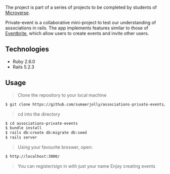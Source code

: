 The project is part of a series of projects to be completed by students of [Microverse](https://www.microverse.org/ "The Global School for Remote Software Developers!").

Private-event is a collaborative mini-project to test our understanding of associations in rails. The app implements features similar to those of [Eventbrite](https://www.eventbrite.com/), which allow users to create events and invite other users.

## Technologies

- Ruby 2.6.0
- Rails 5.2.3

## Usage

> Clone the repository to your local machine

```sh
$ git clone https://github.com/sumaerjolly/associations-private-events/
```

> cd into the directory

```sh
$ cd associations-private-events
$ bundle install
$ rails db:create db:migrate db:seed
$ rails server
```

> Using your favourite broswer, open: 

```sh
$ http://localhost:3000/
```

> You can register/sign in with just your name
> Enjoy creating events
